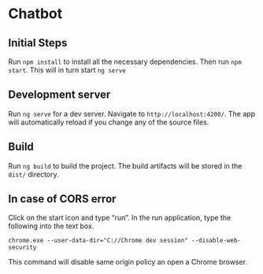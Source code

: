 # Chatbot


## Initial Steps

Run `npm install` to install all the necessary dependencies. Then run `npm start`. This will in turn start `ng serve`


## Development server

Run `ng serve` for a dev server. Navigate to `http://localhost:4200/`. The app will automatically reload if you change any of the source files.


## Build

Run `ng build` to build the project. The build artifacts will be stored in the `dist/` directory.

## In case of CORS error
Click on the start icon and type “run”. In the run application, type the following into the text box.

`chrome.exe --user-data-dir="C://Chrome dev session" --disable-web-security`

This command will disable same origin policy an open a Chrome browser.
